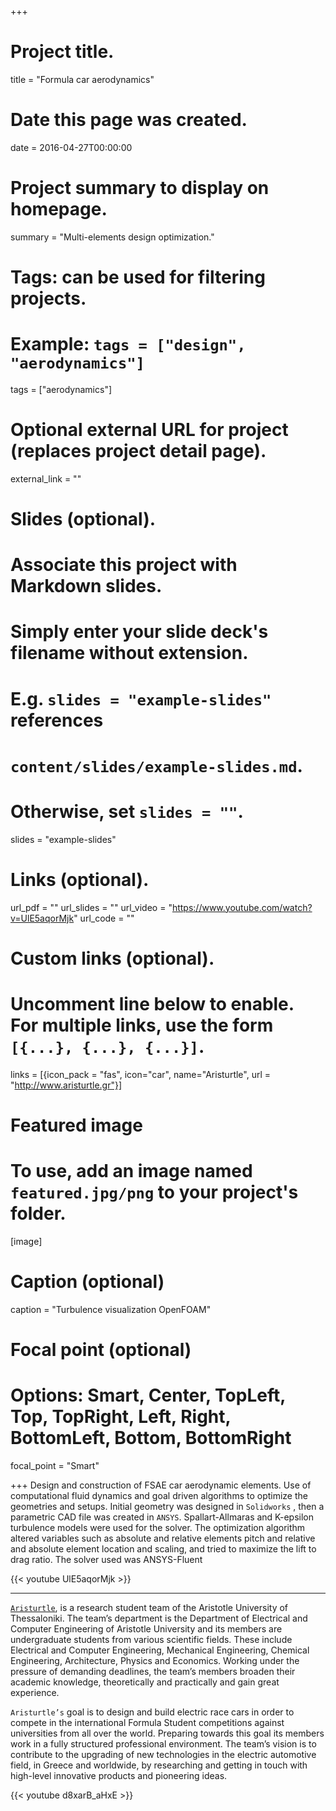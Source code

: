 +++
# Project title.
title = "Formula car aerodynamics"

# Date this page was created.
date = 2016-04-27T00:00:00

# Project summary to display on homepage.
summary = "Multi-elements design optimization."

# Tags: can be used for filtering projects.
# Example: `tags = ["design", "aerodynamics"]`
tags = ["aerodynamics"]

# Optional external URL for project (replaces project detail page).
external_link = ""

# Slides (optional).
#   Associate this project with Markdown slides.
#   Simply enter your slide deck's filename without extension.
#   E.g. `slides = "example-slides"` references
#   `content/slides/example-slides.md`.
#   Otherwise, set `slides = ""`.
slides = "example-slides"

# Links (optional).
url_pdf = ""
url_slides = ""
url_video = "https://www.youtube.com/watch?v=UlE5aqorMjk"
url_code = ""

# Custom links (optional).
#   Uncomment line below to enable. For multiple links, use the form `[{...}, {...}, {...}]`.
links = [{icon_pack = "fas", icon="car", name="Aristurtle", url = "http://www.aristurtle.gr"}]



# Featured image
# To use, add an image named `featured.jpg/png` to your project's folder.
[image]
  # Caption (optional)
  caption = "Turbulence visualization OpenFOAM"

  # Focal point (optional)
  # Options: Smart, Center, TopLeft, Top, TopRight, Left, Right, BottomLeft, Bottom, BottomRight
  focal_point = "Smart"

+++
Design and construction of FSAE car aerodynamic elements. Use of computational fluid dynamics and goal driven algorithms to optimize the geometries and setups. Initial geometry was designed in `Solidworks` , then a parametric CAD file was created in `ANSYS`. Spallart-Allmaras and K-epsilon turbulence models were used for the solver. The optimization algorithm altered variables such as absolute and relative elements pitch and relative and absolute element location and scaling, and tried to maximize the lift to drag ratio. The solver used was ANSYS-Fluent

{{< youtube UlE5aqorMjk >}}

---

[`Aristurtle`](http://www.aristurtle.gr), is a research student team of the Aristotle University of Thessaloniki. The team’s department is the Department of Electrical and Computer Engineering of Aristotle University and its members are undergraduate students from various scientific fields. These include Electrical and Computer Engineering, Mechanical Engineering, Chemical Engineering, Architecture, Physics and Economics. Working under the pressure of demanding deadlines, the team’s members broaden their academic knowledge, theoretically and practically and gain great experience.


`Aristurtle’s` goal is to design and build electric race cars in order to compete in the international Formula Student competitions against universities from all over the world. Preparing towards this goal its members work in a fully structured professional environment. The team’s vision is to contribute to the upgrading of new technologies in the electric automotive field, in Greece and worldwide, by researching and getting in touch with high-level innovative products and pioneering ideas.

{{< youtube d8xarB_aHxE >}}
